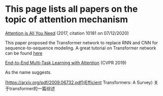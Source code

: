 # This page lists all papers on the topic of attention mechanism

[Attention is All You Need](https://arxiv.org/pdf/1706.03762.pdf) (2017, citation 10181 on 07/12/2020)

This paper proposed the Transformer network to replace RNN and CNN for sequence-to-sequence modeling.
A great tutorial on Transformer network can be found [here](http://jalammar.github.io/illustrated-transformer/)

[End-to-End Multi-Task Learning with Attention](https://arxiv.org/pdf/1803.10704.pdf) (CVPR 2019)

As the name suggests.

[https://arxiv.org/pdf/2009.06732.pdf](Efficient Transformers: A Survey) 
关于transformer的一篇综述
